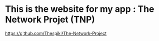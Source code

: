 # This is the website for my app : The Network Projet (TNP)
https://github.com/Thespiki/The-Network-Project
